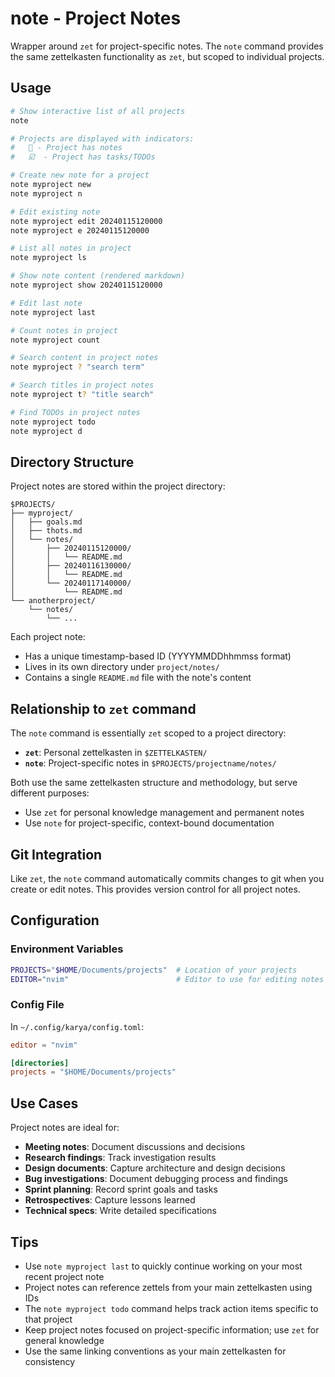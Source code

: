 # note - Project Notes

Wrapper around `zet` for project-specific notes. The `note` command provides the same zettelkasten functionality as `zet`, but scoped to individual projects.

## Usage

```bash
# Show interactive list of all projects
note

# Projects are displayed with indicators:
#   📝 - Project has notes
#   ☑️  - Project has tasks/TODOs

# Create new note for a project
note myproject new
note myproject n

# Edit existing note
note myproject edit 20240115120000
note myproject e 20240115120000

# List all notes in project
note myproject ls

# Show note content (rendered markdown)
note myproject show 20240115120000

# Edit last note
note myproject last

# Count notes in project
note myproject count

# Search content in project notes
note myproject ? "search term"

# Search titles in project notes
note myproject t? "title search"

# Find TODOs in project notes
note myproject todo
note myproject d
```

## Directory Structure

Project notes are stored within the project directory:

```text
$PROJECTS/
├── myproject/
│   ├── goals.md
│   ├── thots.md
│   └── notes/
│       ├── 20240115120000/
│       │   └── README.md
│       ├── 20240116130000/
│       │   └── README.md
│       └── 20240117140000/
│           └── README.md
└── anotherproject/
    └── notes/
        └── ...
```

Each project note:
- Has a unique timestamp-based ID (YYYYMMDDhhmmss format)
- Lives in its own directory under `project/notes/`
- Contains a single `README.md` file with the note's content

## Relationship to `zet` command

The `note` command is essentially `zet` scoped to a project directory:

- **`zet`**: Personal zettelkasten in `$ZETTELKASTEN/`
- **`note`**: Project-specific notes in `$PROJECTS/projectname/notes/`

Both use the same zettelkasten structure and methodology, but serve different purposes:

- Use `zet` for personal knowledge management and permanent notes
- Use `note` for project-specific, context-bound documentation

## Git Integration

Like `zet`, the `note` command automatically commits changes to git when you create or edit notes. This provides version control for all project notes.

## Configuration

### Environment Variables

```bash
PROJECTS="$HOME/Documents/projects"  # Location of your projects
EDITOR="nvim"                        # Editor to use for editing notes
```

### Config File

In `~/.config/karya/config.toml`:

```toml
editor = "nvim"

[directories]
projects = "$HOME/Documents/projects"
```

## Use Cases

Project notes are ideal for:

- **Meeting notes**: Document discussions and decisions
- **Research findings**: Track investigation results
- **Design documents**: Capture architecture and design decisions
- **Bug investigations**: Document debugging process and findings
- **Sprint planning**: Record sprint goals and tasks
- **Retrospectives**: Capture lessons learned
- **Technical specs**: Write detailed specifications

## Tips

- Use `note myproject last` to quickly continue working on your most recent project note
- Project notes can reference zettels from your main zettelkasten using IDs
- The `note myproject todo` command helps track action items specific to that project
- Keep project notes focused on project-specific information; use `zet` for general knowledge
- Use the same linking conventions as your main zettelkasten for consistency
